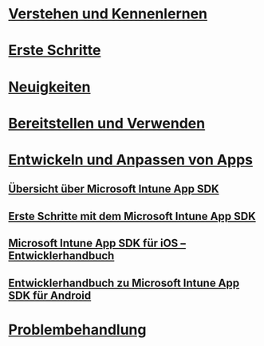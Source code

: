 # [Verstehen und Kennenlernen](/intune/understand-explore/introduction-to-microsoft-intune)
# [Erste Schritte](/intune/get-started/what-to-know-before-you-start-microsoft-intune)
# [Neuigkeiten](/intune/whats-new/whats-new-in-microsoft-intune)
# [Bereitstellen und Verwenden](/intune/deploy-use/overview-of-device-and-app-lifecycles-in-microsoft-intune)
# [Entwickeln und Anpassen von Apps](intune-app-sdk.md)
## [Übersicht über Microsoft Intune App SDK](intune-app-sdk.md)
## [Erste Schritte mit dem Microsoft Intune App SDK](intune-app-sdk-get-started.md)
## [Microsoft Intune App SDK für iOS –Entwicklerhandbuch](intune-app-sdk-ios.md)
## [Entwicklerhandbuch zu Microsoft Intune App SDK für Android](intune-app-sdk-android.md)
# [Problembehandlung](/intune/troubleshoot/how-to-get-support-for-microsoft-intune)


<!--HONumber=Oct16_HO2-->


